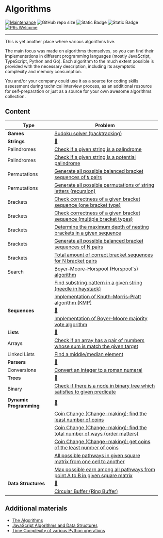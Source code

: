 # Algorithms

[![Maintenance](https://img.shields.io/maintenance/yes/2023.svg?style=flat)]()
![GitHub repo size](https://img.shields.io/github/repo-size/zhibirc/algorithms?style=flat&color=008080)
![Static Badge](https://img.shields.io/badge/algorithms-32-f0e68c)
![Static Badge](https://img.shields.io/badge/data_structures-1-f0e68c)
[![PRs Welcome](https://img.shields.io/badge/PRs-welcome-blue.svg?style=flat)]()

---

This is yet another place where various algorithms live.

The main focus was made on algorithms themselves, so you can find their implementations in different programming languages (mostly JavaScript, TypeScript, Python and Go). Each algorithm to the much extent possible is provided with the necessary description, including its asymptotic complexity and memory consumption.

You and/or your company could use it as a source for coding skills assessment during technical interview process, as an additional resource for self-preparation or just as a source for your own awesome algorithms collection.

## Content

| Type                  | Problem                                                                                                                             |
|-----------------------|-------------------------------------------------------------------------------------------------------------------------------------|
|**Games**              |[Sudoku solver (backtracking)](./games/sudoku-solver.py)                                                                             |
|**Strings**            |[🔗](./strings/)                                                                                                                     |
|Palindromes            |[Check if a given string is a palindrome](./strings/palindromes/is-palindrome.go)                                                    |
|Palindromes            |[Check if a given string is a potential palindrome](./strings/palindromes/is-potential-palindrome.py)                                |
|Permutations           |[Generate all possible balanced bracket sequences of `N` pairs](./strings/permutations/balanced-bracket-sequences.py)                |
|Permutations           |[Generate all possible permutations of string letters (recursion)](./strings/permutations/generate-all-recursive.ts)                 |
|Brackets               |[Check correctness of a given bracket sequence (one bracket type)](./strings/brackets/is-correct-onetype-bracket-sequence.ts)        |
|Brackets               |[Check correctness of a given bracket sequence (multiple bracket types)](./strings/brackets/is-correct-multitype-bracket-sequence.ts)|
|Brackets               |[Determine the maximum depth of nesting brackets in a given sequence](./strings/brackets/nesting-brackets-depth.go)                  |
|Brackets               |[Generate all possible balanced bracket sequences of N pairs](./strings/brackets/generate-bracket-sequences-recursion.py)            |
|Brackets               |[Total amount of correct bracket sequences for N bracket pairs](./strings/brackets/bracket-sequence-total-amount.ts)                 |
|Search                 |[Boyer–Moore–Horspool (Horspool's) algorithm](./strings/search/boyer-moore-horspool/)                                                |
|                       |[Find substring pattern in a given string (needle in haystack)](./strings/find-needle-haystack.py)                                   |
|                       |[Implementation of Knuth–Morris–Pratt algorithm (KMP)](./strings/knuth-morris-pratt.py)                                              |
|**Sequences**          |[🔗](./sequences/)                                                                                                                   |
|                       |[Implementation of Boyer–Moore majority vote algorithm](./sequences/boyer-moore-majority-vote.go)                                    |
|**Lists**              |[🔗](./lists/)                                                                                                                       |
|Arrays                 |[Check if an array has a pair of numbers whose sum is match the given target](./lists/arrays/has-pair-sum-equal-n.js)                |
|Linked Lists           |[Find a middle/median element](./lists/linked-lists/find-median-element.js)                                                          |
|**Parsers**            |[🔗](./parsers/)                                                                                                                     |
|Conversions            |[Convert an integer to a roman numeral](./parsers/conversions/integer-to-roman.ts)                                                   |
|**Trees**              |[🔗](./trees/)                                                                                                                       |
|Binary                 |[Check if there is a node in binary tree which satisfies to given predicate](./trees/binary/search.py)                               |
|**Dynamic Programming**|[🔗](./dynamic-programming/)                                                                                                         |
|                       |[Coin Change (Change-making): find the least number of coins](./dynamic-programming/coin-change-least-number/)                       |
|                       |[Coin Change (Change-making): find the total number of ways (order matters)](./dynamic-programming/coin-change-total-number/)        |
|                       |[Coin Change (Change-making): get coins of the least number of coins](./dynamic-programming/coin-change-least-coins/)                |
|                       |[All possible pathways in given square matrix from one cell to another](./dynamic-programming/magic-square-all-paths/)               |
|                       |[Max possible earn among all pathways from point A to B in given square matrix](./dynamic-programming/magic-square-max-earn/)        |
|**Data Structures**    |[🔗](./data-structures/)                                                                                                             |
|                       |[Circular Buffer (Ring Buffer)](./data-structures/circular-buffer/)                                                                  |

## Additional materials

- [The Algorithms](https://the-algorithms.com)
- [JavaScript Algorithms and Data Structures](https://github.com/trekhleb/javascript-algorithms)
- [Time Complexity of various Python operations](https://wiki.python.org/moin/TimeComplexity)